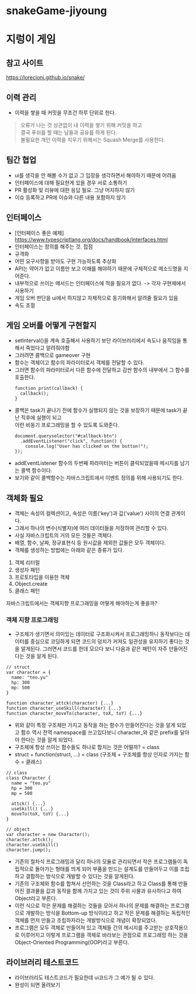 # snakeGame-jiyoung

# 지렁이 게임
## 참고 사이트
<https://lorecioni.github.io/snake/>

## 이력 관리
- 이력을 쌓을 때 커밋을 무조건 하루 단위로 한다.

> 오류가 나는 것 상관없이 내 이력을 쌓기 위해 커밋을 하고  <br />
> 결국 푸쉬를 할 때는 남들과 공유를 하게 된다.  <br />
> 불필요한 개인 이력을 지우기 위해서는 Squash Merge를 사용한다.

## 팀간 협업

- ui를 생각을 안 해볼 수가 없고 그 입장을 생각하면서 해야하기 때문에 어려움
- 인터페이스에 대해 필요한게 있을 경우 서로 소통하기
- PR 활성화 및 리뷰에 대한 응답 필요. 그냥 머지하지 않기
- 이슈 등록하고 PR에 이슈와 다른 내용 포함하지 않기

## 인터페이스

- [인터페이스 좋은 예제] <https://www.typescriptlang.org/docs/handbook/interfaces.html>
- 인터페이스는 정의를 해주는 것. 접점
- 규격화
- 어떤 요구사항을 받아도 구현 가능하도록 추상화
- API는 약어가 없고 이름만 보고 이해를 해야하기 때문에 구체적으로 메소드명을 지어준다.
- 내부적으로 쓰이는 메서드는 인터페이스에 적을 필요가 없다. -> 각자 구현체에서 사용하기
- 게임 오버 판단을 ui에서 하지않고 자체적으로 동기화해서 알려줄 필요가 있음
- 속도 조절

## 게임 오버를 어떻게 구현할지
- setInterval()을 계속 호출해서 사용하기 보단 라이브러리에서 속도나 움직임을 통해서 죽었다고 알려줘야함
- 그러려면 콜백으로 gameover 구현
- 함수는 객체이고 함수의 파라미터로서 객체를 전달할 수 있다.
- 그러면 함수의 파라미터로서 다른 함수에 전달하고 감싼 함수의 내부에서 그 함수를 호출한다.
  ```
  function print(callback) {
    callback();
  }
  ```
- 콜백은 task가 끝나기 전에 함수가 실행되지 않는 것을 보장하기 때문에 task가 끝난 직후에 실행이 되고 <br />
  이런 비동기 프로그래밍을 할 수 있도록 도와준다.
  ```
  document.queryselector("#callback-btn")
    .addEventListener("click", function() {
      console.log("User has clicked on the button!");
  });
  ```
- addEventListener 함수의 두번째 파라미터는 버튼이 클릭되었을때 메시지를 남기는 콜백 함수이다.
- 보기와 같이 콜백함수는 자바스크립트에서 이벤트 정의를 위해 사용되기도 한다.

## 객체화 필요
- 객체는 속성의 컬렉션이고, 속성은 이름('key')과 값('value') 사이의 연결 관계이다.
- 그래서 하나의 변수(식별자)에 여러 데이터들을 저장하여 관리할 수 있다.
- 사실 자바스크립트의 거의 모든 것들은 객체다.
- 배열, 함수, 날짜, 정규표현식 등 원시값을 제외한 값들은 모두 객체이다.
- 객체를 생성하는 방법에는 아래와 같은 종류가 있다.
1. 객체 리터럴
2. 생성자 패턴
3. 프로토타입을 이용한 객체
4. Object.create
5. 클래스 패턴

자바스크립트에서는 객체지향 프로그래밍을 어떻게 해야하는게 좋을까? <br />

### 객체 지향 프로그래밍
- 구조체가 생기면서 의미있는 데이터로 구조화시켜서 프로그래밍하니 동작보다는 데이터를 중심으로 코딩하게 되면 코드의 덩치가 커져도 일관성을 유지하기 좋다는 것을 알게된다. 그러면서 코드를 한데 모으다 보니 다음과 같은 패턴이 자주 만들어진다는 것을 알게 된다.
```
// struct
var character = {
  name: "teo.yu"
  hp: 300
  mp: 500
}

function character_attck(character) {...}
function character_useSkill(character) {...}
function character_moveTo(character, toX, toY) {...}
```
- 위와 같이 특정 구조체만 가지고 동작을 하는 함수가 만들어진다는 것을 알게 되었고 함수 역시 전역 namespace를 쓰고있다보니 character_와 같은 prefix를 달아야 한다는 것을 알게 되었다.
- 구조체에 항상 쓰이는 함수들도 하나로 합치는 것은 어떨까? = class
- struct + function(struct, ...) = class (구조체 + 구조체를 항상 인자로 가지는 함수 = 클래스)
```
// class
class Character {
  name = "teo.yu"
  hp = 300
  mp = 500

  attck() {...}
  useSkill() {...}
  moveTo(toX, toY) {...}
}

// object
var character = new Character();
character.attck();
character.useSkill()
character.jump();
```
- 기존의 절차식 프로그래밍과 달리 하나의 모듈로 관리되면서 작은 프로그램들이 독립적으로 돌아가는 형태를 띄게 되어 부품을 만드는 설계도를 만들어두고 이를 조립하고 결합하는 방식으로 개발할 수 있다는 것을 알게된다.
- 기존의 구조체와 함수를 합쳐서 선언하는 것을 Class라고 하고 Class를 통해 만들어진 결과물을 값과 동작을 함께 가지고 있는 것이 주위 사물과 유사하다고 하여 Object라고 부른다.
- 이런 식으로 작은 문제를 해결하는 것들을 모아서 하나의 문제를 해결하는 프로그램으로 개발하는 방식을 Bottom-up 방식이라고 하고 작은 문제를 해결하는 독립적인 객체를 먼저 만들고 조립하자라는 개발방식으로 개념이 확장되었다.
- 프로그램은 모두 객체로 만들어져 있고 객체들 간의 메시지를 주고받는 상호작용으로 이루어지고 이렇게 프로그램을 객체로 바라보는 관점으로 프로그래밍 하는 것을 Object-Oriented Programming(OOP)라고 부른다.

## 라이브러리 테스트코드
- 라이브러리도 테스트코드가 필요한데 ui코드가 그 예가 될 수 있다.
- 완성이 되면 올려보기

